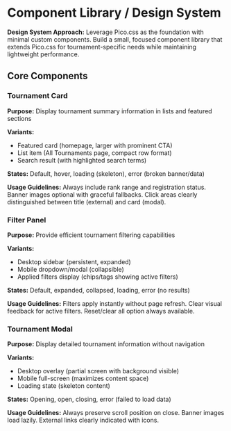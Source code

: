 # Component Library / Design System

**Design System Approach:** Leverage Pico.css as the foundation with minimal custom components. Build a small, focused component library that extends Pico.css for tournament-specific needs while maintaining lightweight performance.

## Core Components

### Tournament Card
**Purpose:** Display tournament summary information in lists and featured sections

**Variants:**
- Featured card (homepage, larger with prominent CTA)
- List item (All Tournaments page, compact row format)
- Search result (with highlighted search terms)

**States:** Default, hover, loading (skeleton), error (broken banner/data)

**Usage Guidelines:** Always include rank range and registration status. Banner images optional with graceful fallbacks. Click areas clearly distinguished between title (external) and card (modal).

### Filter Panel
**Purpose:** Provide efficient tournament filtering capabilities

**Variants:**
- Desktop sidebar (persistent, expanded)
- Mobile dropdown/modal (collapsible)
- Applied filters display (chips/tags showing active filters)

**States:** Default, expanded, collapsed, loading, error (no results)

**Usage Guidelines:** Filters apply instantly without page refresh. Clear visual feedback for active filters. Reset/clear all option always available.

### Tournament Modal
**Purpose:** Display detailed tournament information without navigation

**Variants:**
- Desktop overlay (partial screen with background visible)
- Mobile full-screen (maximizes content space)
- Loading state (skeleton content)

**States:** Opening, open, closing, error (failed to load data)

**Usage Guidelines:** Always preserve scroll position on close. Banner images load lazily. External links clearly indicated with icons.
